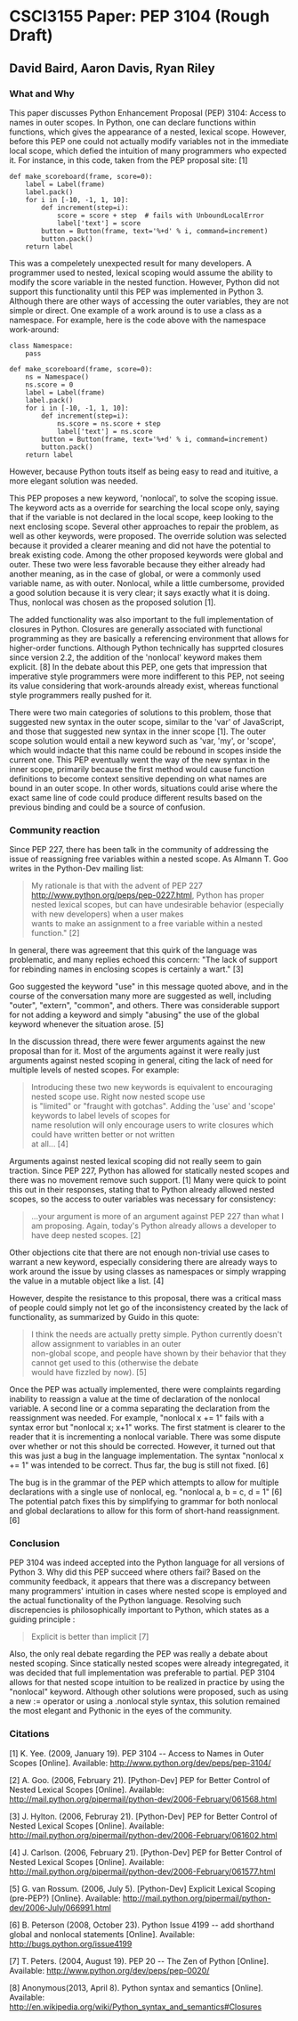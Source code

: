 # CSCI3155 Paper: PEP 3104 (Rough Draft)

## David Baird, Aaron Davis, Ryan Riley

### What and Why

This paper discusses Python Enhancement Proposal (PEP) 3104: Access to names in outer scopes. In Python, one can declare functions within functions, which gives the appearance of a nested, lexical scope. However, before this PEP one could not actually modify variables not in the immediate local scope, which defied the intuition of many programmers who expected it. For instance, in this code, taken from the PEP proposal site: [1]

~~~~~
def make_scoreboard(frame, score=0):
    label = Label(frame)
    label.pack()
    for i in [-10, -1, 1, 10]:
        def increment(step=i):
            score = score + step  # fails with UnboundLocalError
            label['text'] = score
        button = Button(frame, text='%+d' % i, command=increment)
        button.pack()
    return label
~~~~~

This was a compeletely unexpected result for many developers. A programmer used to nested, lexical scoping would assume the ability to modify the score variable in the nested function. However, Python did not support this functionality until this PEP was implemented in Python 3. Although there are other ways of accessing the outer variables, they are not simple or direct. One example of a work around is to use a class as a namespace. For example, here is the code above with the namespace work-around:

~~~~
class Namespace:
    pass

def make_scoreboard(frame, score=0):
    ns = Namespace()
    ns.score = 0
    label = Label(frame)
    label.pack()
    for i in [-10, -1, 1, 10]:
        def increment(step=i):
            ns.score = ns.score + step
            label['text'] = ns.score
        button = Button(frame, text='%+d' % i, command=increment)
        button.pack()
    return label
~~~~

However, because Python touts itself as being easy to read and ituitive, a more elegant solution was needed.

This PEP proposes a new keyword, 'nonlocal', to solve the scoping issue. The keyword acts as a override for searching the local scope only, saying that if the variable is not declared in the local scope, keep looking to the next enclosing scope. Several other approaches to repair the problem, as well as other keywords, were proposed. The override solution was selected because it provided a clearer meaning and did not have the potential to break existing code. Among the other proposed keywords were global and outer. These two were less favorable because they either already had another meaning, as in the case of global, or were a commonly used variable name, as with outer. Nonlocal, while a little cumbersome, provided a good solution because it is very clear; it says exactly what it is doing. Thus, nonlocal was chosen as the proposed solution [1].

The added functionality was also important to the full implementation of closures in Python. Closures are generally associated with functional programming as they are basically a referencing environment that allows for higher-order functions. Although Python technically has supprted closures since version 2.2, the addition of the 'nonlocal' keyword makes them explicit. [8] In the debate about this PEP, one gets that impression that imperative style programmers were more indifferent to this PEP, not seeing its value considering that work-arounds already exist, whereas functional style programmers really pushed for it.

There were two main categories of solutions to this problem, those that suggested new syntax in the outer scope, similar to the 'var' of JavaScript, and those that suggested new syntax in the inner scope [1]. The outer scope solution would entail a new keyword such as 'var, 'my', or 'scope', which would indacte that this name could be rebound in scopes inside the current one. This PEP eventually went the way of the new syntax in the inner scope, primarily because the first method would cause function definitions to become context sensitive depending on what names are bound in an outer scope. In other words, situations could arise where the exact same line of code could produce different results based on the previous binding and could be a source of confusion.

### Community reaction

Since PEP 227, there has been talk in the community of addressing the issue of reassigning free variables within a nested scope. As Almann T. Goo writes in the Python-Dev mailing list:


>My rationale is that with the advent of PEP 227 <http://www.python.org/peps/pep-0227.html>, Python has proper  
>nested lexical scopes, but can have undesirable behavior (especially with new developers) when a user makes  
>wants to make an assignment to a free variable within a nested function." [2]


In general, there was agreement that this quirk of the language was problematic, and many replies echoed this concern: "The lack of support for rebinding names in enclosing scopes is certainly a wart." [3]

Goo suggested the keyword "use" in this message quoted above, and in the course of the conversation many more are suggested as well, including "outer", "extern", "common", and others. There was considerable support for not adding a keyword and simply "abusing" the use of the global keyword whenever the situation arose. [5]

In the discussion thread, there were fewer arguments against the new proposal than for it. Most of the arguments against it were really just arguments against nested scoping in general, citing the lack of need for multiple levels of nested scopes. For example:

>Introducing these two new keywords is equivalent to encouraging nested scope use. Right now nested scope use  
>is "limited" or "fraught with gotchas". Adding the 'use' and 'scope' keywords to label levels of scopes for  
>name resolution will only encourage users to write closures which could have written better or not written  
>at all... [4]

Arguments against nested lexical scoping did not really seem to gain traction. Since PEP 227, Python has allowed for statically nested scopes and there was no movement remove such support. [1] Many were quick to point this out in their responses, stating that to Python already allowed nested scopes, so the access to outer variables was necessary for consistency:

>...your argument is more of an argument against PEP 227 than what I am proposing.
>Again, today's Python already allows a developer to have deep nested scopes. [2]

Other objections cite that there are not enough non-trivial use cases to warrant a new keyword, especially considering there are already ways to work around the issue by using classes as namespaces or simply wrapping the value in a mutable object like a list. [4]

However, despite the resistance to this proposal, there was a critical mass of people could simply not let go of the inconsistency created by the lack of functionality, as summarized by Guido in this quote:

>I think the needs are actually pretty simple. Python currently doesn't allow assignment to variables in an outer  
>non-global scope, and people have shown by their behavior that they cannot get used to this (otherwise the debate  
>would have fizzled by now). [5]


Once the PEP was actually implemented, there were complaints regarding inability to reassign a value at the time of declaration of the nonlocal variable. A second line or a comma separating the declaration from the reassignment was needed. For example, "nonlocal x += 1" fails with a syntax error but "nonlocal x; x+1" works. The first statment is clearer to the reader that it is incrementing a nonlocal variable. There was some dispute over whether or not this should be corrected. However, it turned out that this was just a bug in the language implementation. The syntax "nonlocal x += 1" was intended to be correct. Thus far, the bug is still not fixed. [6]

The bug is in the grammar of the PEP which attempts to allow for multiple declarations with a single use of nonlocal, eg. "nonlocal a, b = c, d = 1" [6] The potential patch fixes this by simplifying to grammar for both nonlocal and global declarations to allow for this form of short-hand reassignment. [6]


### Conclusion
PEP 3104 was indeed accepted into the Python language for all versions of Python 3. Why did this PEP succeed where others fail? Based on the community feedback, it appears that there was a discrepancy between many programmers' intuition in cases where nested scope is employed and the actual functionality of the Python language. Resolving such discrepencies is philosophically important to Python, which states as a guiding principle :

>Explicit is better than implicit [7]

Also, the only real debate regarding the PEP was really a debate about nested scoping. Since statically nested scopes were already integregated, it was decided that full implementation was preferable to partial. PEP 3104 allows for that nested scope intuition to be realized in practice by using the "nonlocal" keyword. Although other solutions were proposed, such as using a new := operator or using a <function name>.nonlocal style syntax, this solution remained the most elegant and Pythonic in the eyes of the community.

### Citations
[1] K. Yee. (2009, January 19). PEP 3104 -- Access to Names in Outer Scopes [Online]. Available: http://www.python.org/dev/peps/pep-3104/

[2] A. Goo. (2006, February 21). [Python-Dev] PEP for Better Control of Nested Lexical Scopes [Online]. Available: http://mail.python.org/pipermail/python-dev/2006-February/061568.html

[3] J. Hylton. (2006, Februray 21). [Python-Dev] PEP for Better Control of Nested Lexical Scopes [Online]. Available: http://mail.python.org/pipermail/python-dev/2006-February/061602.html

[4] J. Carlson. (2006, February 21). [Python-Dev] PEP for Better Control of Nested Lexical Scopes [Online]. Available: http://mail.python.org/pipermail/python-dev/2006-February/061577.html

[5] G. van Rossum. (2006, July 5). [Python-Dev] Explicit Lexical Scoping (pre-PEP?) [Online}. Available: http://mail.python.org/pipermail/python-dev/2006-July/066991.html

[6] B. Peterson (2008, October 23). Python Issue 4199 -- add shorthand global and nonlocal statements [Online]. Available: http://bugs.python.org/issue4199

[7] T. Peters. (2004, August 19). PEP 20 -- The Zen of Python [Online]. Available: http://www.python.org/dev/peps/pep-0020/

[8] Anonymous(2013, April 8). Python syntax and semantics [Online]. Available: http://en.wikipedia.org/wiki/Python_syntax_and_semantics#Closures


